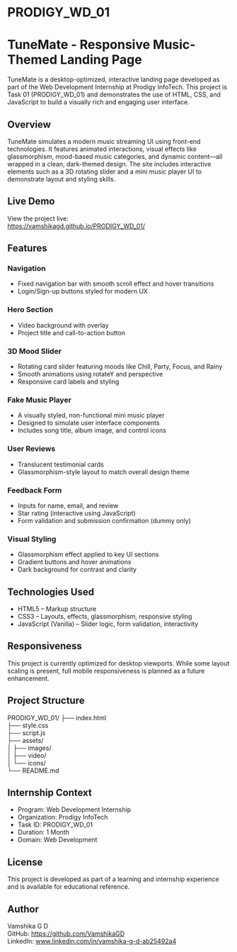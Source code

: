 # PRODIGY_WD_01
# TuneMate - Responsive Music-Themed Landing Page

TuneMate is a desktop-optimized, interactive landing page developed as part of the Web Development Internship at Prodigy InfoTech. This project is Task 01 (PRODIGY_WD_01) and demonstrates the use of HTML, CSS, and JavaScript to build a visually rich and engaging user interface.

## Overview

TuneMate simulates a modern music streaming UI using front-end technologies. It features animated interactions, visual effects like glassmorphism, mood-based music categories, and dynamic content—all wrapped in a clean, dark-themed design. The site includes interactive elements such as a 3D rotating slider and a mini music player UI to demonstrate layout and styling skills.

## Live Demo

View the project live:  
https://vamshikagd.github.io/PRODIGY_WD_01/

## Features

### Navigation
- Fixed navigation bar with smooth scroll effect and hover transitions
- Login/Sign-up buttons styled for modern UX

### Hero Section
- Video background with overlay
- Project title and call-to-action button

### 3D Mood Slider
- Rotating card slider featuring moods like Chill, Party, Focus, and Rainy
- Smooth animations using rotateY and perspective
- Responsive card labels and styling

### Fake Music Player
- A visually styled, non-functional mini music player
- Designed to simulate user interface components
- Includes song title, album image, and control icons

### User Reviews
- Translucent testimonial cards
- Glassmorphism-style layout to match overall design theme

### Feedback Form
- Inputs for name, email, and review
- Star rating (interactive using JavaScript)
- Form validation and submission confirmation (dummy only)

### Visual Styling
- Glassmorphism effect applied to key UI sections
- Gradient buttons and hover animations
- Dark background for contrast and clarity

## Technologies Used

- HTML5 – Markup structure  
- CSS3 – Layouts, effects, glassmorphism, responsive styling  
- JavaScript (Vanilla) – Slider logic, form validation, interactivity

## Responsiveness

This project is currently optimized for desktop viewports. While some layout scaling is present, full mobile responsiveness is planned as a future enhancement.

## Project Structure

PRODIGY_WD_01/
├── index.html  
├── style.css  
├── script.js  
├── assets/  
│   ├── images/  
│   ├── video/  
│   └── icons/  
└── README.md

## Internship Context

- Program: Web Development Internship  
- Organization: Prodigy InfoTech  
- Task ID: PRODIGY_WD_01  
- Duration: 1 Month  
- Domain: Web Development

## License

This project is developed as part of a learning and internship experience and is available for educational reference.

## Author

Vamshika G D  
GitHub: https://github.com/VamshikaGD  
LinkedIn: www.linkedin.com/in/vamshika-g-d-ab25492a4
